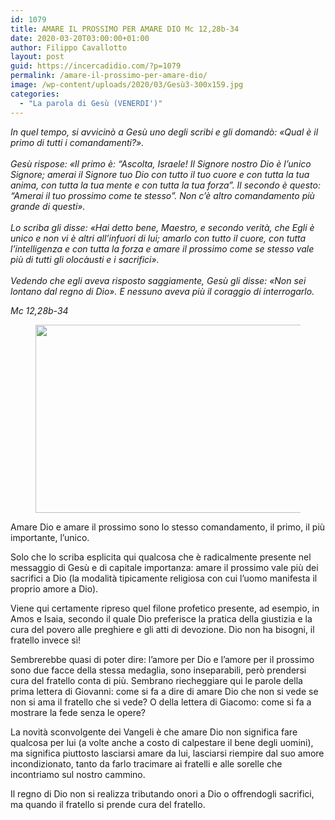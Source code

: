 ```yaml
---
id: 1079
title: AMARE IL PROSSIMO PER AMARE DIO Mc 12,28b-34
date: 2020-03-20T03:00:00+01:00
author: Filippo Cavallotto
layout: post
guid: https://incercadidio.com/?p=1079
permalink: /amare-il-prossimo-per-amare-dio/
image: /wp-content/uploads/2020/03/Gesù3-300x159.jpg
categories:
  - "La parola di Gesù (VENERDI')"
---
```

_In quel tempo, si avvicinò a Gesù uno degli scribi e gli domandò: «Qual è il primo di tutti i comandamenti?».  
&nbsp;  
Gesù rispose: «Il primo è: &#8220;Ascolta, Israele! Il Signore nostro Dio è l&#8217;unico Signore; amerai il Signore tuo Dio con tutto il tuo cuore e con tutta la tua anima, con tutta&nbsp;la tua mente e con tutta la tua forza&#8221;.&nbsp;Il secondo è questo: &#8220;Amerai il tuo prossimo come te stesso&#8221;. Non c&#8217;è altro comandamento più grande di questi».  
&nbsp;  
Lo scriba gli disse: «Hai detto bene, Maestro, e secondo verità, che Egli è unico e non vi è altri all&#8217;infuori di lui; amarlo con tutto il cuore,&nbsp;con tutta l&#8217;intelligenza e con tutta la forza e amare il prossimo come se stesso vale più di tutti gli olocàusti e i sacrifici».  
&nbsp;  
Vedendo che egli aveva risposto saggiamente, Gesù gli disse: «Non sei lontano dal regno di Dio». E nessuno aveva più il coraggio di interrogarlo._

<p class="has-text-align-right">
  <em>Mc 12,28b-34</em>
</p><figure class="wp-block-image size-large is-resized">

<img src="https://incercadidio.com/wp-content/uploads/2020/03/gesù2.jpg" alt="" class="wp-image-1081" width="575" height="301" srcset="https://incercadidio.com/wp-content/uploads/2020/03/gesù2.jpg 411w, https://incercadidio.com/wp-content/uploads/2020/03/gesù2-300x157.jpg 300w" sizes="(max-width: 575px) 100vw, 575px" /> </figure> 

Amare Dio e amare il prossimo sono lo stesso comandamento, il primo, il più importante, l’unico.

Solo che lo scriba esplicita qui qualcosa che è radicalmente presente nel messaggio di Gesù e di capitale importanza: amare il prossimo vale più dei sacrifici a Dio (la modalità tipicamente religiosa con cui l’uomo manifesta il proprio amore a Dio).

Viene qui certamente ripreso quel filone profetico presente, ad esempio, in Amos e Isaia, secondo il quale Dio preferisce la pratica della giustizia e la cura del povero alle preghiere e gli atti di devozione. Dio non ha bisogni, il fratello invece sì!

Sembrerebbe quasi di poter dire: l’amore per Dio e l’amore per il prossimo sono due facce della stessa medaglia, sono inseparabili, però prendersi cura del fratello conta di più. Sembrano riecheggiare qui le parole della prima lettera di Giovanni: come si fa a dire di amare Dio che non si vede se non si ama il fratello che si vede? O della lettera di Giacomo: come si fa a mostrare la fede senza le opere?

La novità sconvolgente dei Vangeli è che amare Dio non significa fare qualcosa per lui (a volte anche a costo di calpestare il bene degli uomini), ma significa piuttosto lasciarsi amare da lui, lasciarsi riempire dal suo amore incondizionato, tanto da farlo tracimare ai fratelli e alle sorelle che incontriamo sul nostro cammino.

Il regno di Dio non si realizza tributando onori a Dio o offrendogli sacrifici, ma quando il fratello si prende cura del fratello.